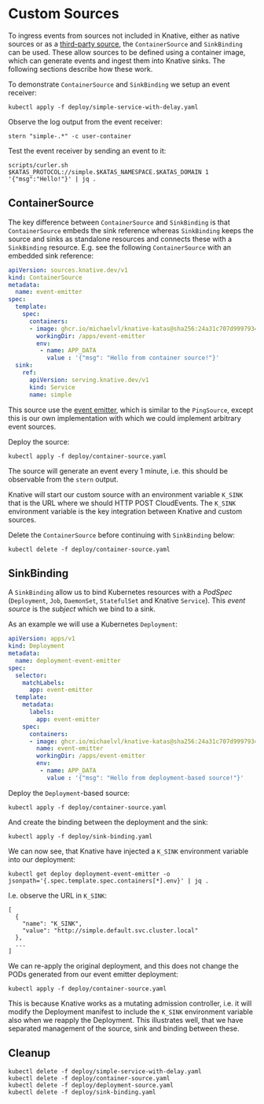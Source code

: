 [//]: # (Copyright, Michael Vittrup Larsen)
[//]: # (Origin: https://github.com/MichaelVL/knative-katas)
[//]: # (Tags: #knative-eventing #source #sink #containersource #sinkbinding)

# Custom Sources

To ingress events from sources not included in Knative, either as native sources
or as a [third-party
source](https://knative.dev/docs/eventing/sources/#third-party-sources), the
`ContainerSource` and `SinkBinding` can be used. These allow sources to be
defined using a container image, which can generate events and ingest them into
Knative sinks. The following sections describe how these work.

To demonstrate `ContainerSource` and `SinkBinding` we setup an event receiver:

```console
kubectl apply -f deploy/simple-service-with-delay.yaml
```

Observe the log output from the event receiver:

```console
stern "simple-.*" -c user-container
```

Test the event receiver by sending an event to it:

```console
scripts/curler.sh $KATAS_PROTOCOL://simple.$KATAS_NAMESPACE.$KATAS_DOMAIN 1 '{"msg":"Hello!"}' | jq .
```

## ContainerSource

The key difference between `ContainerSource` and `SinkBinding` is that
`ContainerSource` embeds the sink reference whereas `SinkBinding` keeps the
source and sinks as standalone resources and connects these with a `SinkBinding`
resource. E.g. see the following `ContainerSource` with an embedded sink
reference:

```yaml
apiVersion: sources.knative.dev/v1
kind: ContainerSource
metadata:
  name: event-emitter
spec:
  template:
    spec:
      containers:
      - image: ghcr.io/michaelvl/knative-katas@sha256:24a31c707d9997934cc27631a24b189ea8aa5bba59037d259f2de11d5ed32bb3
        workingDir: /apps/event-emitter
        env:
         - name: APP_DATA
           value : '{"msg": "Hello from container source!"}'
  sink:
    ref:
      apiVersion: serving.knative.dev/v1
      kind: Service
      name: simple

```

This source use the [event emitter](src/event-emitter/src/index.js), which is
similar to the `PingSource`, except this is our own implementation with which we
could implement arbitrary event sources.

Deploy the source:

```console
kubectl apply -f deploy/container-source.yaml
```

The source will generate an event every 1 minute, i.e. this should be observable
from the `stern` output.

Knative will start our custom source with an environment variable `K_SINK` that
is the URL where we should HTTP POST CloudEvents. The `K_SINK` environment
variable is the key integration between Knative and custom sources.

Delete the `ContainerSource` before continuing with `SinkBinding` below:

```console
kubectl delete -f deploy/container-source.yaml
```

## SinkBinding

A `SinkBinding` allow us to bind Kubernetes resources with a *PodSpec*
(`Deployment`, `Job`, `DaemonSet`, `StatefulSet` and Knative `Service`). This
*event source* is the *subject* which we bind to a sink.

As an example we will use a Kubernetes `Deployment`:

```yaml
apiVersion: apps/v1
kind: Deployment
metadata:
  name: deployment-event-emitter
spec:
  selector:
    matchLabels:
      app: event-emitter
  template:
    metadata:
      labels:
        app: event-emitter
    spec:
      containers:
      - image: ghcr.io/michaelvl/knative-katas@sha256:24a31c707d9997934cc27631a24b189ea8aa5bba59037d259f2de11d5ed32bb3
        name: event-emitter
        workingDir: /apps/event-emitter
        env:
         - name: APP_DATA
           value : '{"msg": "Hello from deployment-based source!"}'

```

Deploy the `Deployment`-based source:

```console
kubectl apply -f deploy/container-source.yaml
```

And create the binding between the deployment and the sink:

```console
kubectl apply -f deploy/sink-binding.yaml
```

We can now see, that Knative have injected a `K_SINK` environment variable into
our deployment:

```console
kubectl get deploy deployment-event-emitter -o jsonpath='{.spec.template.spec.containers[*].env}' | jq .
```

I.e. observe the URL in `K_SINK`:

```
[
  {
    "name": "K_SINK",
    "value": "http://simple.default.svc.cluster.local"
  },
  ...
]
```

We can re-apply the original deployment, and this does not change the PODs
generated from our event emitter deployment:

```console
kubectl apply -f deploy/container-source.yaml
```

This is because Knative works as a mutating admission controller, i.e. it will
modify the Deployment manifest to include the `K_SINK` environment variable also
when we reapply the Deployment. This illustrates well, that we have separated
management of the source, sink and binding between these.

## Cleanup

```console
kubectl delete -f deploy/simple-service-with-delay.yaml
kubectl delete -f deploy/container-source.yaml
kubectl delete -f deploy/deployment-source.yaml
kubectl delete -f deploy/sink-binding.yaml
```
